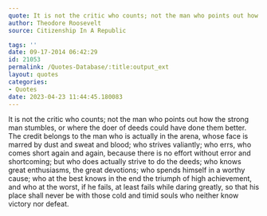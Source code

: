 ```yaml
---
quote: It is not the critic who counts; not the man who points out how the strong man stumbles, or where the doer of deeds could have done them better. 
author: Theodore Roosevelt
source: Citizenship In A Republic

tags: ''
date: 09-17-2014 06:42:29
id: 21053
permalink: /Quotes-Database/:title:output_ext
layout: quotes
categories:
- Quotes
date: 2023-04-23 11:44:45.180083
---
```

It is not the critic who counts; not the man who points out how the strong man stumbles, or where the doer of deeds could have done them better. The credit belongs to the man who is actually in the arena, whose face is marred by dust and sweat and blood; who strives valiantly; who errs, who comes short again and again, because there is no effort without error and shortcoming; but who does actually strive to do the deeds; who knows great enthusiasms, the great devotions; who spends himself in a worthy cause; who at the best knows in the end the triumph of high achievement, and who at the worst, if he fails, at least fails while daring greatly, so that his place shall never be with those cold and timid souls who neither know victory nor defeat.